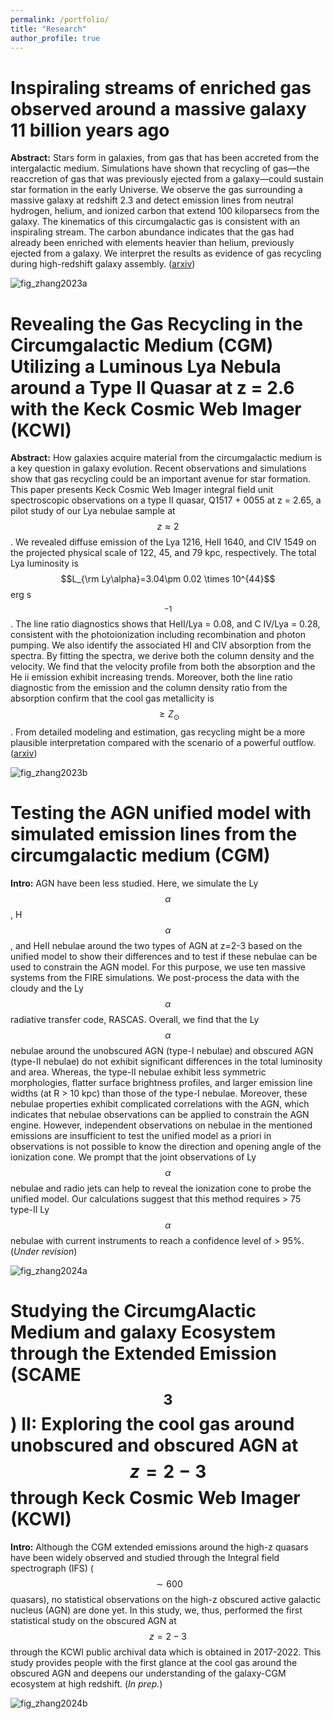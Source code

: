 ```yaml
---
permalink: /portfolio/
title: "Research"
author_profile: true
---
```


Inspiraling streams of enriched gas observed around a massive galaxy 11 billion years ago
====

**Abstract:** Stars form in galaxies, from gas that has been accreted from the intergalactic medium. Simulations have shown that recycling of gas—the reaccretion of gas that was previously ejected from a galaxy—could sustain star formation in the early Universe. We observe the gas surrounding a massive galaxy at redshift 2.3 and detect emission lines from neutral hydrogen, helium, and ionized carbon that extend 100 kiloparsecs from the galaxy. The kinematics of this circumgalactic gas is consistent with an inspiraling stream. The carbon abundance indicates that the gas had already been enriched with elements heavier than helium, previously ejected from a galaxy. We interpret the results as evidence of gas recycling during high-redshift galaxy assembly. ([arxiv](https://arxiv.org/abs/2305.02344))

![fig_zhang2023a](https://zsw6666.github.io/zsw666.github.io/images/Zhang2023a.png)


Revealing the Gas Recycling in the Circumgalactic Medium (CGM) Utilizing a Luminous Lya Nebula around a Type II Quasar at z = 2.6 with the Keck Cosmic Web Imager (KCWI)
====

**Abstract:** How galaxies acquire material from the circumgalactic medium is a key question in galaxy evolution. Recent observations and simulations show that gas recycling could be an important avenue for star formation. This paper presents Keck Cosmic Web Imager integral field unit spectroscopic observations on a type II quasar, Q1517 + 0055 at z = 2.65, a pilot study of our Lya nebulae sample at $$z \approx 2$$. We revealed diffuse emission of the Lya 1216, HeII 1640, and CIV 1549 on the projected physical scale of 122, 45, and 79 kpc, respectively. The total Lya luminosity is $$L_{\rm Ly\alpha}=3.04\pm 0.02 \times 10^{44}$$ erg s$$^{-1}$$. The line ratio diagnostics shows that HeII/Lya = 0.08, and C IV/Lya = 0.28, consistent with the photoionization including recombination and photon pumping. We also identify the associated HI and CIV absorption from the spectra. By fitting the spectra, we derive both the column density and the velocity. We find that the velocity profile from both the absorption and the He ii emission exhibit increasing trends. Moreover, both the line ratio diagnostic from the emission and the column density ratio from the absorption confirm that the cool gas metallicity is $$\geq Z_{\odot}$$. From detailed modeling and estimation, gas recycling might be a more plausible interpretation compared with the scenario of a powerful outflow. ([arxiv](https://arxiv.org/abs/2307.14224))

![fig_zhang2023b](https://zsw6666.github.io/zsw666.github.io/images/Zhang2023b.png)


Testing the AGN unified model with simulated emission lines from the circumgalactic medium (CGM)
====

**Intro:** AGN have been less studied. Here, we simulate the Ly$$\alpha$$, H$$\alpha$$, and HeII nebulae around the two types of AGN at z=2-3 based on the unified model to show their differences and to test if these nebulae can be used to constrain the AGN model. For this purpose, we use ten massive systems from the FIRE simulations. We post-process the data with the cloudy and the Ly$$\alpha$$ radiative transfer code, RASCAS. Overall, we find that the Ly$$\alpha$$ nebulae around the unobscured AGN (type-I nebulae) and obscured AGN (type-II nebulae) do not exhibit significant differences in the total luminosity and area. Whereas, the type-II nebulae exhibit less symmetric morphologies, flatter surface brightness profiles, and larger emission line widths (at R > 10 kpc) than those of the type-I nebulae. Moreover, these nebulae properties exhibit complicated correlations with the AGN, which indicates that nebulae observations can be applied to constrain the AGN engine. However, independent observations on nebulae in the mentioned emissions are insufficient to test the unified model as a priori in observations is not possible to know the direction and opening angle of the ionization cone. We prompt that the joint observations of Ly$$\alpha$$ nebulae and radio jets can help to reveal the ionization cone to probe the unified model. Our calculations suggest that this method requires > 75 type-II Ly$$\alpha$$ nebulae with current instruments to reach a confidence level of > 95%. (*Under revision*)


![fig_zhang2024a](https://zsw6666.github.io/zsw666.github.io/images/Zhang_2025.png)


Studying the CircumgAlactic Medium and galaxy Ecosystem through the Extended Emission (SCAME$$^{3}$$) II: Exploring the cool gas around unobscured and obscured AGN at $$z=2-3$$ through Keck Cosmic Web Imager (KCWI)
====

**Intro:** Although the CGM extended emissions around the high-z quasars have been widely observed and studied through the Integral field spectrograph (IFS) ($$\sim 600$$ quasars), no statistical observations on the high-z obscured active galactic nucleus (AGN) are done yet. 
In this study, we, thus, performed the first statistical study on the obscured AGN at $$z=2-3$$ through the KCWI public archival data which is obtained in 2017-2022. 
This study provides people with the first glance at the cool gas around the obscured AGN and deepens our understanding of the galaxy-CGM ecosystem at high redshift. (*In prep.*)

![fig_zhang2024b](https://zsw6666.github.io/zsw666.github.io/images/Zhang2024b.png)

